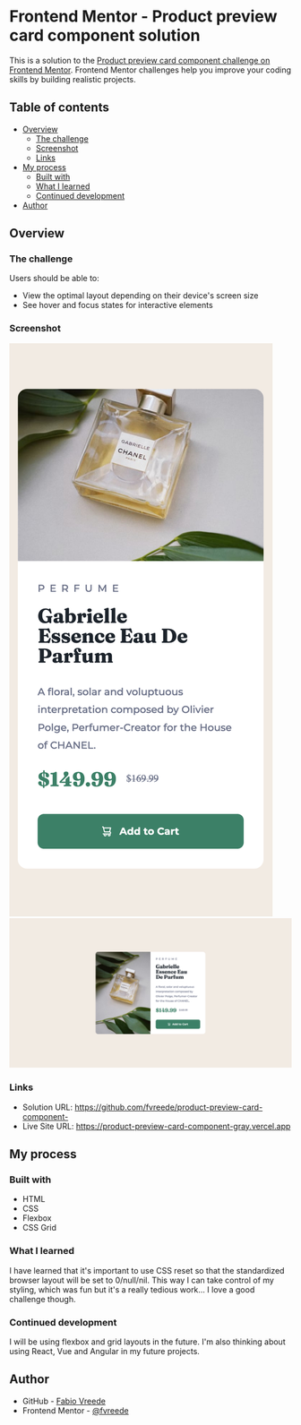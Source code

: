# Frontend Mentor - Product preview card component solution

This is a solution to the [Product preview card component challenge on Frontend Mentor](https://www.frontendmentor.io/challenges/product-preview-card-component-GO7UmttRfa). Frontend Mentor challenges help you improve your coding skills by building realistic projects. 

## Table of contents

- [Overview](#overview)
  - [The challenge](#the-challenge)
  - [Screenshot](#screenshot)
  - [Links](#links)
- [My process](#my-process)
  - [Built with](#built-with)
  - [What I learned](#what-i-learned)
  - [Continued development](#continued-development)
- [Author](#author)

## Overview

### The challenge

Users should be able to:

- View the optimal layout depending on their device's screen size
- See hover and focus states for interactive elements

### Screenshot

![Mobile version](screenshots/mobile_screenshot.png "Mobile version")
![Desktop version](screenshots/desktop_screenshot.png "Desktop version")

### Links

- Solution URL: https://github.com/fvreede/product-preview-card-component-
- Live Site URL: https://product-preview-card-component-gray.vercel.app

## My process

### Built with

- HTML
- CSS
- Flexbox
- CSS Grid

### What I learned

I have learned that it's important to use CSS reset so that the standardized browser layout will be set to 0/null/nil. This way I can take control of my styling, which was fun but it's a really tedious work... I love a good challenge though. 

### Continued development

I will be using flexbox and grid layouts in the future. I'm also thinking about using React, Vue and Angular in my future projects.

## Author

- GitHub - [Fabio Vreede](https://www.github.com/fvreede)
- Frontend Mentor - [@fvreede](https://www.frontendmentor.io/profile/fvreede)
